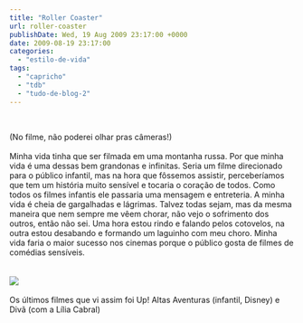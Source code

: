 ```yaml
---
title: "Roller Coaster"
url: roller-coaster
publishDate: Wed, 19 Aug 2009 23:17:00 +0000
date: 2009-08-19 23:17:00
categories: 
  - "estilo-de-vida"
tags: 
  - "capricho"
  - "tdb"
  - "tudo-de-blog-2"
---
```

<span><br></span><a href="http://4.bp.blogspot.com/_BzqI_RDZ6O4/SrVqxnAqPwI/AAAAAAAAA0Y/Gw_pl_FubpQ/s1600-h/llll.jpg"><img src="http://4.bp.blogspot.com/_BzqI_RDZ6O4/SrVqxnAqPwI/AAAAAAAAA0Y/Gw_pl_FubpQ/s200/llll.jpg" alt="" border="0"></a><span><div><span>(No filme, não poderei olhar pras câmeras!)</span></div></span><div><div><span><br></span></div><div><span><span>Minha vida tinha que ser filmada em uma montanha russa. Por que minha vida é uma dessas bem grandonas e infinitas. Seria um filme direcionado para o público infantil, mas na hora que fôssemos assistir, perceberíamos que tem um história muito sensível e tocaria o coração de todos. Como todos os filmes infantis ele passaria uma mensagem e entreteria. A minha vida é cheia de gargalhadas e lágrimas. Talvez todas sejam, mas da mesma maneira que nem sempre me vêem chorar, não vejo o sofrimento dos outros, então não sei. Uma hora estou rindo e falando pelos cotovelos, na outra estou desabando e formando um laguinho com meu choro. Minha vida faria o maior sucesso nos cinemas porque o público gosta de filmes de comédias sensíveis.</span></span></div><div><div><div><span><span><br></span></span></div><div><span><span><br></span></span></div><div><span><span><img src="http://2.bp.blogspot.com/_BzqI_RDZ6O4/SqNehQyTL7I/AAAAAAAAAnk/jgy6qvX5C3w/s320/tdb_stl9.gif"></span></span></div><div><span><span><br></span></span></div><div><span><span>Os últimos filmes que vi assim foi Up! Altas Aventuras (infantil, Disney) e Divã (com a Lília Cabral)</span></span></div></div></div></div>
